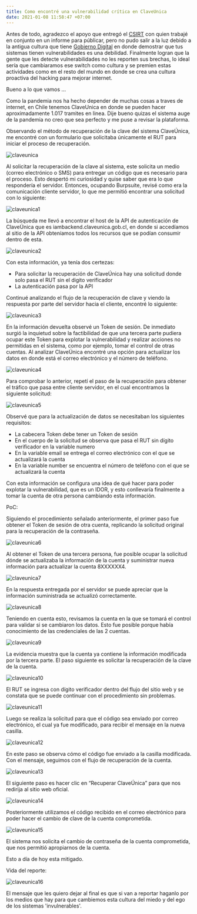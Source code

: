 ```yaml
---
title: Como encontré una vulnerabilidad crítica en ClaveUnica
date: 2021-01-08 11:58:47 +07:00
---
```


Antes de todo, agradezco el apoyo que entregó el [CSIRT](https://twitter.com/csirtgob/) con quien trabajé en conjunto en un informe para públicar, pero no pudo salir a la luz debido a la antigua cultura que tiene [Gobierno Digital](https://twitter.com/GobDigitalCL) en donde demostrar que tus sistemas tienen vulnerabilidades es una debilidad. Finalmente logran que la gente que les detecte vulnerabilidades no les reporten sus brechas, lo ideal sería que cambiaramos ese switch como cultura y se premien estas actividades como en el resto del mundo en donde se crea una cultura proactiva del hacking para mejorar internet. 


Bueno a lo que vamos ... 

Como la pandemia nos ha hecho depender de muchas cosas a traves de internet, en Chile tenemos ClaveUnica en donde se pueden hacer aproximadamente 1.017 tramites en linea. Dije bueno quizas el sistema auge de la pandemia no creo que sea perfecto y me puse a revisar la plataforma.

Observando el método de recuperación de la clave del sistema ClaveÚnica, me encontré con un formulario que solicitaba únicamente el RUT para iniciar el proceso de recuperación.

![claveunica](/assets/img/claveunica.png)

Al solicitar la recuperación de la clave al sistema, este solicita un medio (correo electrónico o SMS) para entregar un código que es necesario para el proceso. Esto despertó mi curiosidad y quise saber que era lo que respondería el servidor. Entonces, ocupando Burpsuite, revisé como era la comunicación cliente servidor, lo que me permitió encontrar una solicitud con lo siguiente:

![claveunica1](/assets/img/claveunica1.png)

La búsqueda me llevó a encontrar el host de la API de autenticación de ClaveÚnica que es iambackend.claveunica.gob.cl, en donde si accedíamos al sitio de la API obteníamos todos los recursos que se podían consumir dentro de esta.

![claveunica2](/assets/img/claveunica2.png)

Con esta información, ya tenía dos certezas:

- Para solicitar la recuperación de ClaveÚnica hay una solicitud donde solo pasa el RUT sin el digito verificador
- La autenticación pasa por la API

Continué analizando el flujo de la recuperación de clave y viendo la respuesta por parte del servidor hacia el cliente, encontré lo siguiente:

![claveunica3](/assets/img/claveunica3.png)

En la información devuelta observé un Token de sesión. De inmediato surgió la inquietud sobre la factibilidad de que una tercera parte pudiera ocupar este Token para explotar la vulnerabilidad y realizar acciones no permitidas en el sistema, como por ejemplo, tomar el control de otras cuentas. Al analizar ClaveÚnica encontré una opción para actualizar los datos en donde está el correo electrónico y el número de teléfono.

![claveunica4](/assets/img/claveunica4.png)

Para comprobar lo anterior, repetí el paso de la recuperación para obtener el tráfico que pasa entre cliente servidor, en el cual encontramos la siguiente solicitud:

![claveunica5](/assets/img/claveunica5.png)

Observé que para la actualización de datos se necesitaban los siguientes requisitos:

- La cabecera Token debe tener un Token de sesión
- En el cuerpo de la solicitud se observa que pasa el RUT sin dígito verificador en la variable numero
- En la variable email se entrega el correo electrónico con el que se actualizará la cuenta
- En la variable number se encuentra el número de teléfono con el que se actualizará la cuenta

Con esta información se configura una idea de qué hacer para poder explotar la vulnerabilidad, que es un IDOR, y esto conllevaría finalmente a tomar la cuenta de otra persona cambiando esta información.

PoC:

Siguiendo el procedimiento señalado anteriormente, el primer paso fue obtener el Token de sesión de otra cuenta, replicando la solicitud original para la recuperación de la contraseña.

![claveunica6](/assets/img/claveunica6.png)

Al obtener el Token de una tercera persona, fue posible ocupar la solicitud dónde se actualizaba la información de la cuenta y suministrar nueva información para actualizar la cuenta 8XXXXXX4.

![claveunica7](/assets/img/claveunica7.png)

En la respuesta entregada por el servidor se puede apreciar que la información suministrada se actualizó correctamente.

![claveunica8](/assets/img/claveunica8.png)

Teniendo en cuenta esto, revisamos la cuenta en la que se tomará el control para validar si se cambiaron los datos. Esto fue posible porque había conocimiento de las credenciales de las 2 cuentas.

![claveunica9](/assets/img/claveunica9.png)

La evidencia muestra que la cuenta ya contiene la información modificada por la tercera parte. El paso siguiente es solicitar la recuperación de la clave de la cuenta.

![claveunica10](/assets/img/claveunica10.png)

El RUT se ingresa con dígito verificador dentro del flujo del sitio web y se constata que se puede continuar con el procedimiento sin problemas.

![claveunica11](/assets/img/claveunica11.png)

Luego se realiza la solicitud para que el código sea enviado por correo electrónico, el cual ya fue modificado, para recibir el mensaje en la nueva casilla.

![claveunica12](/assets/img/claveunica12.png)

En este paso se observa cómo el código fue enviado a la casilla modificada. Con el mensaje, seguimos con el flujo de recuperación de la cuenta.

![claveunica13](/assets/img/claveunica13.png)

El siguiente paso es hacer clic en “Recuperar ClaveÚnica” para que nos redirija al sitio web oficial.

![claveunica14](/assets/img/claveunica14.png)

Posteriormente utilizamos el código recibido en el correo electrónico para poder hacer el cambio de clave de la cuenta comprometida.

![claveunica15](/assets/img/claveunica15.png)

El sistema nos solicita el cambio de contraseña de la cuenta comprometida, que nos permitió apropiarnos de la cuenta.

Esto a día de hoy esta mitigado.

Vida del reporte:

![claveunica16](/assets/img/claveunica16.png)

El mensaje que les quiero dejar al final es que si van a reportar haganlo por los medios que hay para que cambiemos esta cultura del miedo y del ego de los sistemas 'invulnerables'.




